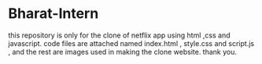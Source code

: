 # Bharat-Intern
this repository is only for the clone of netflix app using html ,css and javascript. 
code files are attached named index.html , style.css  and script.js , and the rest are images used in making the clone website.
thank you.
